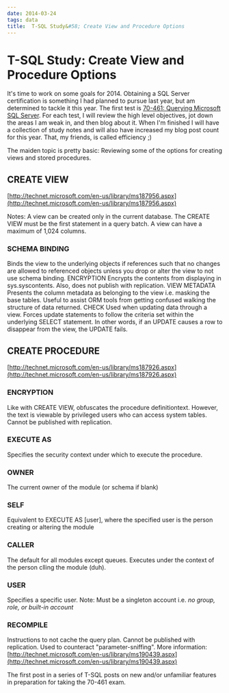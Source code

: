 ```yaml
---
date: 2014-03-24
tags: data
title:  T-SQL Study&#58; Create View and Procedure Options
---
```

# T-SQL Study: Create View and Procedure Options

It's time to work on some goals for 2014. Obtaining a SQL Server certification is something I had planned to pursue last year, but am determined to tackle it this year. The first test is [70-461: Querying Microsoft SQL Server](http://www.microsoft.com/learning/en-us/exam-70-461.aspx). For each test, I will review the high level objectives, jot down the areas I am weak in, and then blog about it. When I'm finished I will have a collection of study notes and will also have increased my blog post count for this year. That, my friends, is called efficiency ;)

The maiden topic is pretty basic: Reviewing some of the options for creating views and stored procedures.

## CREATE VIEW

[http://technet.microsoft.com/en-us/library/ms187956.aspx](http://technet.microsoft.com/en-us/library/ms187956.aspx)

Notes: A view can be created only in the current database. The CREATE VIEW must be the first statement in a query batch. A view can have a maximum of 1,024 columns.

### SCHEMA BINDING

Binds the view to the underlying objects if references such that no changes are allowed to referenced objects unless you drop  or alter the view to not use schema binding.
ENCRYPTION
Encrypts the contents from displaying in sys.syscontents. Also, does not publish with replication.
VIEW METADATA
Presents the column metadata as belonging to the view i.e. masking the base tables. Useful to assist ORM tools from getting confused walking the structure of data returned.
CHECK
Used when updating data through a view. Forces update statements to follow the criteria set within the underlying SELECT statement. In other words, if an UPDATE causes a row to disappear from the view, the UPDATE fails.

## CREATE PROCEDURE

[http://technet.microsoft.com/en-us/library/ms187926.aspx](http://technet.microsoft.com/en-us/library/ms187926.aspx)

### ENCRYPTION

Like with CREATE VIEW, obfuscates the procedure definitiontext. However, the text is viewable by privileged users who can access system tables. Cannot be published with replication.

### EXECUTE AS

Specifies the security context under which to execute the procedure.

### OWNER

The current owner of the module (or schema if blank)

### SELF

Equivalent to EXECUTE AS [user], where the specified user is the person creating or altering the module

### CALLER

The default for all modules except queues. Executes under the context of the person clling the module (duh).

### USER

Specifies a specific user. Note: Must be a singleton account i.e. *no group, role, or built-in account*

### RECOMPILE

Instructions to not cache the query plan. Cannot be published with replication. Used to counteract "parameter-sniffing". More information: [http://technet.microsoft.com/en-us/library/ms190439.aspx](http://technet.microsoft.com/en-us/library/ms190439.aspx)

The first post in a series of T-SQL posts on new and/or unfamiliar features in preparation for taking the 70-461 exam.